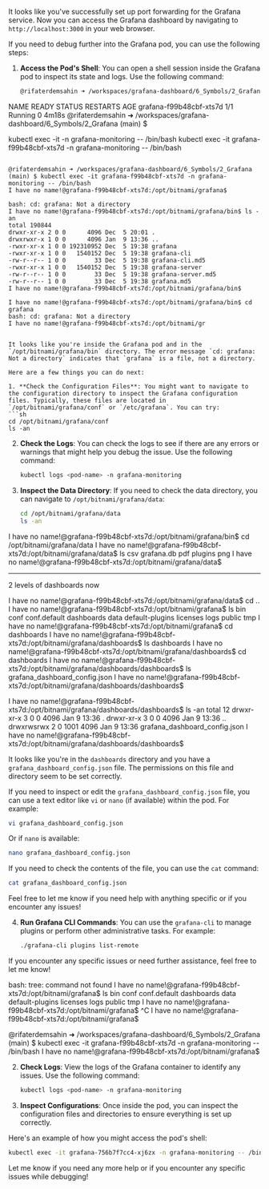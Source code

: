 It looks like you've successfully set up port forwarding for the Grafana service. Now you can access the Grafana dashboard by navigating to `http://localhost:3000` in your web browser.

If you need to debug further into the Grafana pod, you can use the following steps:

1. **Access the Pod's Shell**: You can open a shell session inside the Grafana pod to inspect its state and logs. Use the following command:
   ```sh
   @rifaterdemsahin ➜ /workspaces/grafana-dashboard/6_Symbols/2_Grafana (main) $ kubectl get pods -n grafana-monitoring
NAME                      READY   STATUS    RESTARTS   AGE
grafana-f99b48cbf-xts7d   1/1     Running   0          4m18s
@rifaterdemsahin ➜ /workspaces/grafana-dashboard/6_Symbols/2_Grafana (main) $ 


   kubectl exec -it <pod-name> -n grafana-monitoring -- /bin/bash
   kubectl exec -it grafana-f99b48cbf-xts7d -n grafana-monitoring -- /bin/bash
   ```

   @rifaterdemsahin ➜ /workspaces/grafana-dashboard/6_Symbols/2_Grafana (main) $ kubectl exec -it grafana-f99b48cbf-xts7d -n grafana-monitoring -- /bin/bash
I have no name!@grafana-f99b48cbf-xts7d:/opt/bitnami/grafana$ 

bash: cd: grafana: Not a directory
I have no name!@grafana-f99b48cbf-xts7d:/opt/bitnami/grafana/bin$ ls -an
total 190844
drwxr-xr-x 2 0 0      4096 Dec  5 20:01 .
drwxrwxr-x 1 0 0      4096 Jan  9 13:36 ..
-rwxr-xr-x 1 0 0 192310952 Dec  5 19:38 grafana
-rwxr-xr-x 1 0 0   1540152 Dec  5 19:38 grafana-cli
-rw-r--r-- 1 0 0        33 Dec  5 19:38 grafana-cli.md5
-rwxr-xr-x 1 0 0   1540152 Dec  5 19:38 grafana-server
-rw-r--r-- 1 0 0        33 Dec  5 19:38 grafana-server.md5
-rw-r--r-- 1 0 0        33 Dec  5 19:38 grafana.md5
I have no name!@grafana-f99b48cbf-xts7d:/opt/bitnami/grafana/bin$ 

I have no name!@grafana-f99b48cbf-xts7d:/opt/bitnami/grafana/bin$ cd grafana
bash: cd: grafana: Not a directory
I have no name!@grafana-f99b48cbf-xts7d:/opt/bitnami/gr


It looks like you're inside the Grafana pod and in the `/opt/bitnami/grafana/bin` directory. The error message `cd: grafana: Not a directory` indicates that `grafana` is a file, not a directory.

Here are a few things you can do next:

1. **Check the Configuration Files**: You might want to navigate to the configuration directory to inspect the Grafana configuration files. Typically, these files are located in `/opt/bitnami/grafana/conf` or `/etc/grafana`. You can try:
   ```sh
   cd /opt/bitnami/grafana/conf
   ls -an
   ```

2. **Check the Logs**: You can check the logs to see if there are any errors or warnings that might help you debug the issue. Use the following command:
   ```sh
   kubectl logs <pod-name> -n grafana-monitoring
   ```

3. **Inspect the Data Directory**: If you need to check the data directory, you can navigate to `/opt/bitnami/grafana/data`:
   ```sh
   cd /opt/bitnami/grafana/data
   ls -an
   ```


I have no name!@grafana-f99b48cbf-xts7d:/opt/bitnami/grafana/bin$ cd /opt/bitnami/grafana/data
I have no name!@grafana-f99b48cbf-xts7d:/opt/bitnami/grafana/data$ ls
csv  grafana.db  pdf  plugins  png
I have no name!@grafana-f99b48cbf-xts7d:/opt/bitnami/grafana/data$ 

---

2 levels of dashboards now

I have no name!@grafana-f99b48cbf-xts7d:/opt/bitnami/grafana/data$ cd ..
I have no name!@grafana-f99b48cbf-xts7d:/opt/bitnami/grafana$ ls
bin  conf  conf.default  dashboards  data  default-plugins  licenses  logs  public  tmp
I have no name!@grafana-f99b48cbf-xts7d:/opt/bitnami/grafana$ cd dashboards
I have no name!@grafana-f99b48cbf-xts7d:/opt/bitnami/grafana/dashboards$ ls
dashboards
I have no name!@grafana-f99b48cbf-xts7d:/opt/bitnami/grafana/dashboards$ cd dashboards
I have no name!@grafana-f99b48cbf-xts7d:/opt/bitnami/grafana/dashboards/dashboards$ ls
grafana_dashboard_config.json
I have no name!@grafana-f99b48cbf-xts7d:/opt/bitnami/grafana/dashboards/dashboards$ 


I have no name!@grafana-f99b48cbf-xts7d:/opt/bitnami/grafana/dashboards/dashboards$ ls -an
total 12
drwxr-xr-x 3 0    0 4096 Jan  9 13:36 .
drwxr-xr-x 3 0    0 4096 Jan  9 13:36 ..
drwxrwsrwx 2 0 1001 4096 Jan  9 13:36 grafana_dashboard_config.json
I have no name!@grafana-f99b48cbf-xts7d:/opt/bitnami/grafana/dashboards/dashboards$ 


It looks like you're in the `dashboards` directory and you have a `grafana_dashboard_config.json` file. The permissions on this file and directory seem to be set correctly.

If you need to inspect or edit the `grafana_dashboard_config.json` file, you can use a text editor like `vi` or `nano` (if available) within the pod. For example:

```sh
vi grafana_dashboard_config.json
```

Or if `nano` is available:

```sh
nano grafana_dashboard_config.json
```

If you need to check the contents of the file, you can use the `cat` command:

```sh
cat grafana_dashboard_config.json
```

Feel free to let me know if you need help with anything specific or if you encounter any issues!



4. **Run Grafana CLI Commands**: You can use the `grafana-cli` to manage plugins or perform other administrative tasks. For example:
   ```sh
   ./grafana-cli plugins list-remote
   ```

If you encounter any specific issues or need further assistance, feel free to let me know!



bash: tree: command not found
I have no name!@grafana-f99b48cbf-xts7d:/opt/bitnami/grafana$ ls
bin  conf  conf.default  dashboards  data  default-plugins  licenses  logs  public  tmp
I have no name!@grafana-f99b48cbf-xts7d:/opt/bitnami/grafana$ ^C
I have no name!@grafana-f99b48cbf-xts7d:/opt/bitnami/grafana$ 










@rifaterdemsahin ➜ /workspaces/grafana-dashboard/6_Symbols/2_Grafana (main) $ kubectl exec -it grafana-f99b48cbf-xts7d -n grafana-monitoring -- /bin/bash
I have no name!@grafana-f99b48cbf-xts7d:/opt/bitnami/grafana$ 


2. **Check Logs**: View the logs of the Grafana container to identify any issues. Use the following command:
   ```sh
   kubectl logs <pod-name> -n grafana-monitoring
   ```



3. **Inspect Configurations**: Once inside the pod, you can inspect the configuration files and directories to ensure everything is set up correctly.

Here's an example of how you might access the pod's shell:

```sh
kubectl exec -it grafana-756b7f7cc4-xj6zx -n grafana-monitoring -- /bin/bash
```

Let me know if you need any more help or if you encounter any specific issues while debugging!
